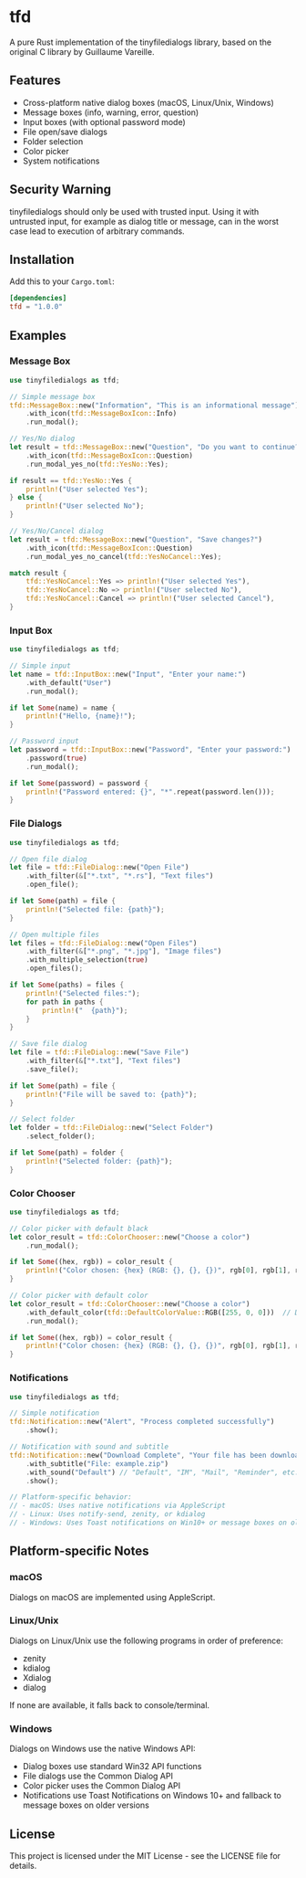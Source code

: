 # tfd

A pure Rust implementation of the tinyfiledialogs library, based on the original C library by Guillaume Vareille.

## Features

- Cross-platform native dialog boxes (macOS, Linux/Unix, Windows)
- Message boxes (info, warning, error, question)
- Input boxes (with optional password mode)
- File open/save dialogs
- Folder selection
- Color picker
- System notifications

## Security Warning

tinyfiledialogs should only be used with trusted input. Using it with untrusted input, for example as dialog title or message, can in the worst case lead to execution of arbitrary commands.

## Installation

Add this to your `Cargo.toml`:

```toml
[dependencies]
tfd = "1.0.0"
```

## Examples

### Message Box

```rust
use tinyfiledialogs as tfd;

// Simple message box
tfd::MessageBox::new("Information", "This is an informational message")
    .with_icon(tfd::MessageBoxIcon::Info)
    .run_modal();

// Yes/No dialog
let result = tfd::MessageBox::new("Question", "Do you want to continue?")
    .with_icon(tfd::MessageBoxIcon::Question)
    .run_modal_yes_no(tfd::YesNo::Yes);

if result == tfd::YesNo::Yes {
    println!("User selected Yes");
} else {
    println!("User selected No");
}

// Yes/No/Cancel dialog
let result = tfd::MessageBox::new("Question", "Save changes?")
    .with_icon(tfd::MessageBoxIcon::Question)
    .run_modal_yes_no_cancel(tfd::YesNoCancel::Yes);

match result {
    tfd::YesNoCancel::Yes => println!("User selected Yes"),
    tfd::YesNoCancel::No => println!("User selected No"),
    tfd::YesNoCancel::Cancel => println!("User selected Cancel"),
}
```

### Input Box

```rust
use tinyfiledialogs as tfd;

// Simple input
let name = tfd::InputBox::new("Input", "Enter your name:")
    .with_default("User")
    .run_modal();

if let Some(name) = name {
    println!("Hello, {name}!");
}

// Password input
let password = tfd::InputBox::new("Password", "Enter your password:")
    .password(true)
    .run_modal();

if let Some(password) = password {
    println!("Password entered: {}", "*".repeat(password.len()));
}
```

### File Dialogs

```rust
use tinyfiledialogs as tfd;

// Open file dialog
let file = tfd::FileDialog::new("Open File")
    .with_filter(&["*.txt", "*.rs"], "Text files")
    .open_file();

if let Some(path) = file {
    println!("Selected file: {path}");
}

// Open multiple files
let files = tfd::FileDialog::new("Open Files")
    .with_filter(&["*.png", "*.jpg"], "Image files")
    .with_multiple_selection(true)
    .open_files();

if let Some(paths) = files {
    println!("Selected files:");
    for path in paths {
        println!("  {path}");
    }
}

// Save file dialog
let file = tfd::FileDialog::new("Save File")
    .with_filter(&["*.txt"], "Text files")
    .save_file();

if let Some(path) = file {
    println!("File will be saved to: {path}");
}

// Select folder
let folder = tfd::FileDialog::new("Select Folder")
    .select_folder();

if let Some(path) = folder {
    println!("Selected folder: {path}");
}
```

### Color Chooser

```rust
use tinyfiledialogs as tfd;

// Color picker with default black
let color_result = tfd::ColorChooser::new("Choose a color")
    .run_modal();

if let Some((hex, rgb)) = color_result {
    println!("Color chosen: {hex} (RGB: {}, {}, {})", rgb[0], rgb[1], rgb[2]);
}

// Color picker with default color
let color_result = tfd::ColorChooser::new("Choose a color")
    .with_default_color(tfd::DefaultColorValue::RGB([255, 0, 0]))  // Default red
    .run_modal();

if let Some((hex, rgb)) = color_result {
    println!("Color chosen: {hex} (RGB: {}, {}, {})", rgb[0], rgb[1], rgb[2]);
}
```

### Notifications

```rust
use tinyfiledialogs as tfd;

// Simple notification
tfd::Notification::new("Alert", "Process completed successfully")
    .show();

// Notification with sound and subtitle
tfd::Notification::new("Download Complete", "Your file has been downloaded")
    .with_subtitle("File: example.zip")
    .with_sound("Default") // "Default", "IM", "Mail", "Reminder", etc.
    .show();

// Platform-specific behavior:
// - macOS: Uses native notifications via AppleScript
// - Linux: Uses notify-send, zenity, or kdialog
// - Windows: Uses Toast notifications on Win10+ or message boxes on older versions
```

## Platform-specific Notes

### macOS

Dialogs on macOS are implemented using AppleScript.

### Linux/Unix

Dialogs on Linux/Unix use the following programs in order of preference:
- zenity
- kdialog
- Xdialog
- dialog

If none are available, it falls back to console/terminal.

### Windows

Dialogs on Windows use the native Windows API:
- Dialog boxes use standard Win32 API functions
- File dialogs use the Common Dialog API
- Color picker uses the Common Dialog API
- Notifications use Toast Notifications on Windows 10+ and fallback to message boxes on older versions

## License

This project is licensed under the MIT License - see the LICENSE file for details.